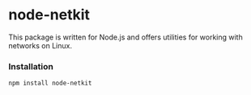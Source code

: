 # node-netkit

This package is written for Node.js and offers utilities for working with networks on Linux.

### Installation

```bash
npm install node-netkit
```

